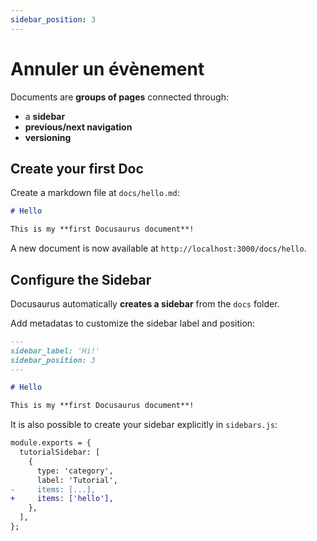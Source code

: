 ```yaml
---
sidebar_position: 3
---
```


# Annuler un évènement

Documents are **groups of pages** connected through:

- a **sidebar**
- **previous/next navigation**
- **versioning**

## Create your first Doc

Create a markdown file at `docs/hello.md`:

```md title="docs/hello.md"
# Hello

This is my **first Docusaurus document**!
```

A new document is now available at `http://localhost:3000/docs/hello`.

## Configure the Sidebar

Docusaurus automatically **creates a sidebar** from the `docs` folder.

Add metadatas to customize the sidebar label and position:

```md title="docs/hello.md" {1-4}
---
sidebar_label: 'Hi!'
sidebar_position: 3
---

# Hello

This is my **first Docusaurus document**!
```

It is also possible to create your sidebar explicitly in `sidebars.js`:

```diff title="sidebars.js"
module.exports = {
  tutorialSidebar: [
    {
      type: 'category',
      label: 'Tutorial',
-     items: [...],
+     items: ['hello'],
    },
  ],
};
```
